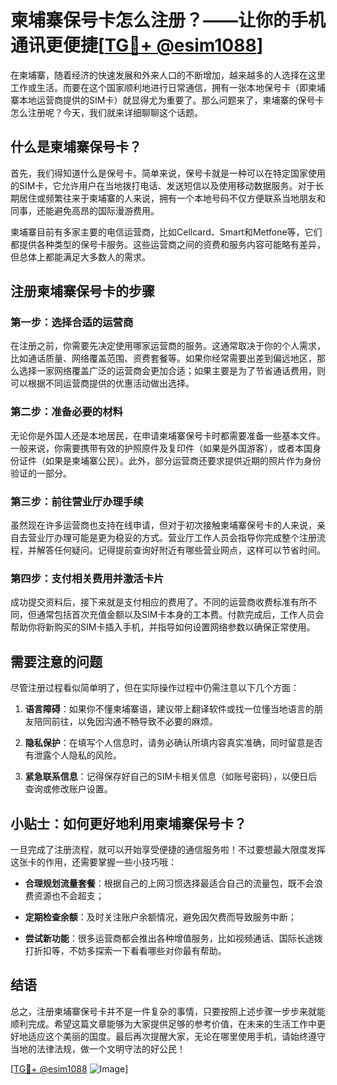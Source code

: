 # 柬埔寨保号卡怎么注册？——让你的手机通讯更便捷[[TG💪+ @esim1088](https://t.me/s/esim1088)]

在柬埔寨，随着经济的快速发展和外来人口的不断增加，越来越多的人选择在这里工作或生活。而要在这个国家顺利地进行日常通信，拥有一张本地保号卡（即柬埔寨本地运营商提供的SIM卡）就显得尤为重要了。那么问题来了，柬埔寨的保号卡怎么注册呢？今天，我们就来详细聊聊这个话题。

## 什么是柬埔寨保号卡？

首先，我们得知道什么是保号卡。简单来说，保号卡就是一种可以在特定国家使用的SIM卡，它允许用户在当地拨打电话、发送短信以及使用移动数据服务。对于长期居住或频繁往来于柬埔寨的人来说，拥有一个本地号码不仅方便联系当地朋友和同事，还能避免高昂的国际漫游费用。

柬埔寨目前有多家主要的电信运营商，比如Cellcard、Smart和Metfone等，它们都提供各种类型的保号卡服务。这些运营商之间的资费和服务内容可能略有差异，但总体上都能满足大多数人的需求。

## 注册柬埔寨保号卡的步骤

### 第一步：选择合适的运营商

在注册之前，你需要先决定使用哪家运营商的服务。这通常取决于你的个人需求，比如通话质量、网络覆盖范围、资费套餐等。如果你经常需要出差到偏远地区，那么选择一家网络覆盖广泛的运营商会更加合适；如果主要是为了节省通话费用，则可以根据不同运营商提供的优惠活动做出选择。

### 第二步：准备必要的材料

无论你是外国人还是本地居民，在申请柬埔寨保号卡时都需要准备一些基本文件。一般来说，你需要携带有效的护照原件及复印件（如果是外国游客），或者本国身份证件（如果是柬埔寨公民）。此外，部分运营商还要求提供近期的照片作为身份验证的一部分。

### 第三步：前往营业厅办理手续

虽然现在许多运营商也支持在线申请，但对于初次接触柬埔寨保号卡的人来说，亲自去营业厅办理可能是更为稳妥的方式。营业厅工作人员会指导你完成整个注册流程，并解答任何疑问。记得提前查询好附近有哪些营业网点，这样可以节省时间。

### 第四步：支付相关费用并激活卡片

成功提交资料后，接下来就是支付相应的费用了。不同的运营商收费标准有所不同，但通常包括首次充值金额以及SIM卡本身的工本费。付款完成后，工作人员会帮助你将新购买的SIM卡插入手机，并指导如何设置网络参数以确保正常使用。

## 需要注意的问题

尽管注册过程看似简单明了，但在实际操作过程中仍需注意以下几个方面：

1. **语言障碍**：如果你不懂柬埔寨语，建议带上翻译软件或找一位懂当地语言的朋友陪同前往，以免因沟通不畅导致不必要的麻烦。
   
2. **隐私保护**：在填写个人信息时，请务必确认所填内容真实准确，同时留意是否有泄露个人隐私的风险。

3. **紧急联系信息**：记得保存好自己的SIM卡相关信息（如账号密码），以便日后查询或修改账户设置。

## 小贴士：如何更好地利用柬埔寨保号卡？

一旦完成了注册流程，就可以开始享受便捷的通信服务啦！不过要想最大限度发挥这张卡的作用，还需要掌握一些小技巧哦：

- **合理规划流量套餐**：根据自己的上网习惯选择最适合自己的流量包，既不会浪费资源也不会超支；
  
- **定期检查余额**：及时关注账户余额情况，避免因欠费而导致服务中断；
  
- **尝试新功能**：很多运营商都会推出各种增值服务，比如视频通话、国际长途拨打折扣等，不妨多探索一下看看哪些对你最有帮助。

## 结语

总之，注册柬埔寨保号卡并不是一件复杂的事情，只要按照上述步骤一步步来就能顺利完成。希望这篇文章能够为大家提供足够的参考价值，在未来的生活工作中更好地适应这个美丽的国度。最后再次提醒大家，无论在哪里使用手机，请始终遵守当地的法律法规，做一个文明守法的好公民！

[[TG💪+ @esim1088](https://t.me/s/esim1088) ![Image](https://i.postimg.cc/4NQfJmqS/Snipaste-2025-05-13-00-14-12.png)]